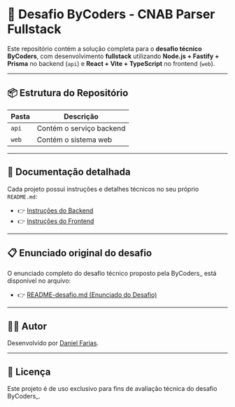 # 📝 Desafio ByCoders - CNAB Parser Fullstack

Este repositório contém a solução completa para o **desafio técnico ByCoders**, com desenvolvimento **fullstack** utilizando **Node.js + Fastify + Prisma** no backend (`api`) e **React + Vite + TypeScript** no frontend (`web`).

---

## 📦 Estrutura do Repositório

| Pasta  | Descrição |
|--------|-----------|
| `api`  | Contém o serviço backend |
| `web`  | Contém o sistema web |

---

## 📂 Documentação detalhada

Cada projeto possui instruções e detalhes técnicos no seu próprio `README.md`:

- 👉 [Instruções do Backend](./api/README.md)
- 👉 [Instruções do Frontend](./web/README.md)

---

## 📋 Enunciado original do desafio

O enunciado completo do desafio técnico proposto pela ByCoders_ está disponível no arquivo:

- 👉 [README-desafio.md (Enunciado do Desafio)](./README-desafio.md)

---

## 👨‍💻 Autor

Desenvolvido por [Daniel Farias](https://www.linkedin.com/in/danielfariias/).

---

## 📝 Licença

Este projeto é de uso exclusivo para fins de avaliação técnica do desafio ByCoders_.
